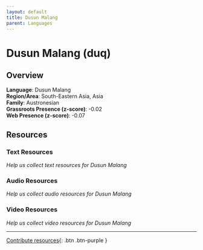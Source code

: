 ```yaml
---
layout: default
title: Dusun Malang
parent: Languages
---
```


# Dusun Malang (duq)

## Overview

**Language**: Dusun Malang  
**Region/Area**: South-Eastern Asia, Asia  
**Family**: Austronesian  
**Grassroots Presence (z-score)**: -0.02  
**Web Presence (z-score)**: -0.07  

## Resources

### Text Resources
*Help us collect text resources for Dusun Malang*

### Audio Resources
*Help us collect audio resources for Dusun Malang*

### Video Resources
*Help us collect video resources for Dusun Malang*

---

[Contribute resources](https://forms.office.com/e/1SfLJx3u1r){: .btn .btn-purple }
